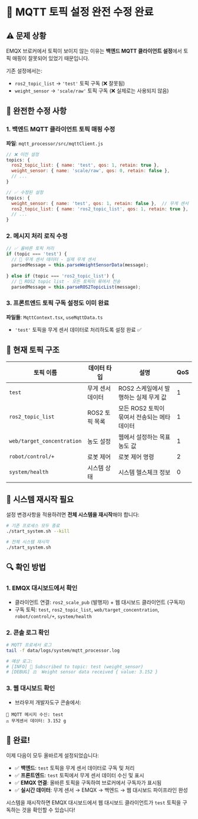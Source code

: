 # 🚀 MQTT 토픽 설정 완전 수정 완료

## ⚠️ 문제 상황
EMQX 브로커에서 토픽이 보이지 않는 이유는 **백엔드 MQTT 클라이언트 설정**에서 토픽 매핑이 잘못되어 있었기 때문입니다.

기존 설정에서는:
- `ros2_topic_list` → `'test'` 토픽 구독 (❌ 잘못됨)
- `weight_sensor` → `'scale/raw'` 토픽 구독 (❌ 실제로는 사용되지 않음)

## 🔧 완전한 수정 사항

### 1. 백엔드 MQTT 클라이언트 토픽 매핑 수정

**파일**: `mqtt_processor/src/mqttClient.js`

```javascript
// ❌ 이전 설정
topics: {
  ros2_topic_list: { name: 'test', qos: 1, retain: true },
  weight_sensor: { name: 'scale/raw', qos: 0, retain: false },
  // ...
}

// ✅ 수정된 설정  
topics: {
  weight_sensor: { name: 'test', qos: 1, retain: false },  // 무게 센서 데이터
  ros2_topic_list: { name: 'ros2_topic_list', qos: 1, retain: true },
  // ...
}
```

### 2. 메시지 처리 로직 수정

```javascript
// ✅ 올바른 토픽 처리
if (topic === 'test') {
  // 🎯 무게 센서 데이터 - 실제 무게 센서
  parsedMessage = this.parseWeightSensorData(message);
  
} else if (topic === 'ros2_topic_list') {
  // 🎯 ROS2 topic list - 모든 토픽이 묶여서 전송
  parsedMessage = this.parseROS2TopicList(message);
```

### 3. 프론트엔드 토픽 구독 설정도 이미 완료

**파일들**: `MqttContext.tsx`, `useMqttData.ts`
- `'test'` 토픽을 무게 센서 데이터로 처리하도록 설정 완료 ✅

## 🎯 현재 토픽 구조

| 토픽 이름 | 데이터 타입 | 설명 | QoS |
|----------|------------|------|-----|
| `test` | 무게 센서 데이터 | ROS2 스케일에서 발행하는 실제 무게 값 | 1 |
| `ros2_topic_list` | ROS2 토픽 목록 | 모든 ROS2 토픽이 묶여서 전송되는 메타데이터 | 1 |
| `web/target_concentration` | 농도 설정 | 웹에서 설정하는 목표 농도 값 | 1 |
| `robot/control/+` | 로봇 제어 | 로봇 제어 명령 | 2 |
| `system/health` | 시스템 상태 | 시스템 헬스체크 정보 | 0 |

## 🚀 시스템 재시작 필요

설정 변경사항을 적용하려면 **전체 시스템을 재시작**해야 합니다:

```bash
# 기존 프로세스 모두 종료
./start_system.sh --kill

# 전체 시스템 재시작
./start_system.sh
```

## 🔍 확인 방법

### 1. EMQX 대시보드에서 확인
- 클라이언트 연결: `ros2_scale_pub` (발행자) + 웹 대시보드 클라이언트 (구독자)
- 구독 토픽: `test`, `ros2_topic_list`, `web/target_concentration`, `robot/control/+`, `system/health`

### 2. 콘솔 로그 확인
```bash
# MQTT 프로세서 로그
tail -f data/logs/system/mqtt_processor.log

# 예상 로그:
# [INFO] 📡 Subscribed to topic: test (weight_sensor)
# [DEBUG] ⚖️  Weight sensor data received { value: 3.152 }
```

### 3. 웹 대시보드 확인
- 브라우저 개발자도구 콘솔에서:
```
📨 MQTT 메시지 수신: test
⚖️ 무게센서 데이터: 3.152 g
```

## 🎉 완료!

이제 다음이 모두 올바르게 설정되었습니다:

- ✅ **백엔드**: `test` 토픽을 무게 센서 데이터로 구독 및 처리
- ✅ **프론트엔드**: `test` 토픽에서 무게 센서 데이터 수신 및 표시  
- ✅ **EMQX 연결**: 올바른 토픽을 구독하여 브로커에서 구독자가 표시됨
- ✅ **실시간 데이터**: 무게 센서 → EMQX → 백엔드 → 웹 대시보드 파이프라인 완성

시스템을 재시작하면 EMQX 대시보드에서 웹 대시보드 클라이언트가 `test` 토픽을 구독하는 것을 확인할 수 있습니다!